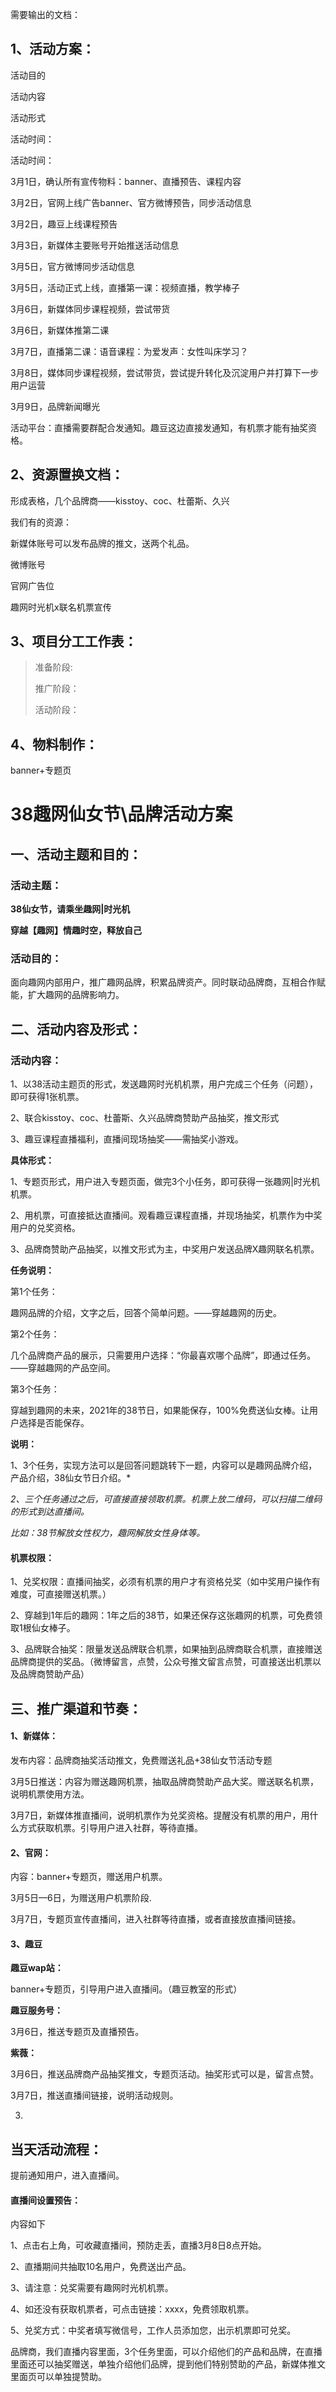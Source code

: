 需要输出的文档：

## 1、活动方案：

活动目的



活动内容



活动形式



活动时间：

活动时间：

3月1日，确认所有宣传物料：banner、直播预告、课程内容

3月2日，官网上线广告banner、官方微博预告，同步活动信息

3月2日，趣豆上线课程预告

3月3日，新媒体主要账号开始推送活动信息

3月5日，官方微博同步活动信息

3月5日，活动正式上线，直播第一课：视频直播，教学棒子

3月6日，新媒体同步课程视频，尝试带货

3月6日，新媒体推第二课

3月7日，直播第二课：语音课程：为爱发声：女性叫床学习？

3月8日，媒体同步课程视频，尝试带货，尝试提升转化及沉淀用户并打算下一步用户运营

3月9日，品牌新闻曝光



活动平台：直播需要群配合发通知。趣豆这边直接发通知，有机票才能有抽奖资格。



## 2、资源置换文档：

形成表格，几个品牌商——kisstoy、coc、杜蕾斯、久兴

我们有的资源：

新媒体账号可以发布品牌的推文，送两个礼品。

微博账号

官网广告位

趣网时光机x联名机票宣传



## 3、项目分工工作表：

>  准备阶段:
>
> 推广阶段：
>
> 活动阶段：



## 4、物料制作：

banner+专题页





# 38趣网仙女节\品牌活动方案

## 一、活动主题和目的：

### 活动主题：

**38仙女节，请乘坐趣网|时光机**

**穿越【趣网】情趣时空，释放自己**



### 活动目的：

面向趣网内部用户，推广趣网品牌，积累品牌资产。同时联动品牌商，互相合作赋能，扩大趣网的品牌影响力。



## 二、活动内容及形式：

### 活动内容：

1、以38活动主题页的形式，发送趣网时光机机票，用户完成三个任务（问题），即可获得1张机票。

2、联合kisstoy、coc、杜蕾斯、久兴品牌商赞助产品抽奖，推文形式

3、趣豆课程直播福利，直播间现场抽奖——需抽奖小游戏。



**具体形式：**

1、专题页形式，用户进入专题页面，做完3个小任务，即可获得一张趣网|时光机机票。

2、用机票，可直接抵达直播间。观看趣豆课程直播，并现场抽奖，机票作为中奖用户的兑奖资格。

3、品牌商赞助产品抽奖，以推文形式为主，中奖用户发送品牌X趣网联名机票。



**任务说明：**

第1个任务：

趣网品牌的介绍，文字之后，回答个简单问题。——穿越趣网的历史。



第2个任务：

几个品牌商产品的展示，只需要用户选择：“你最喜欢哪个品牌”，即通过任务。——穿越趣网的产品空间。



第3个任务：

穿越到趣网的未来，2021年的38节日，如果能保存，100%免费送仙女棒。让用户选择是否能保存。



**说明：**

1、3个任务，实现方法可以是回答问题跳转下一题，内容可以是趣网品牌介绍，产品介绍，38仙女节日介绍。*

*2、三个任务通过之后，可直接直接领取机票。机票上放二维码，可以扫描二维码的形式到达直播间。*

*比如：38节解放女性权力，趣网解放女性身体等。*



#### 机票权限：

1、兑奖权限：直播间抽奖，必须有机票的用户才有资格兑奖（如中奖用户操作有难度，可直接赠送机票。）

2、穿越到1年后的趣网：1年之后的38节，如果还保存这张趣网的机票，可免费领取1根仙女棒子。

3、品牌联合抽奖：限量发送品牌联合机票，如果抽到品牌商联合机票，直接赠送品牌商提供的奖品。（微博留言，点赞，公众号推文留言点赞，可直接送出机票以及品牌商赞助产品）



## **三、推广渠道和节奏：**

#### **1、新媒体：**

发布内容：品牌商抽奖活动推文，免费赠送礼品+38仙女节活动专题



3月5日推送：内容为赠送趣网机票，抽取品牌商赞助产品大奖。赠送联名机票，说明机票使用方法。

3月7日，新媒体推直播间，说明机票作为兑奖资格。提醒没有机票的用户，用什么方式获取机票。引导用户进入社群，等待直播。



#### **2、官网：**

内容：banner+专题页，赠送用户机票。

3月5日—6日，为赠送用户机票阶段.

3月7日，专题页宣传直播间，进入社群等待直播，或者直接放直播间链接。



#### **3、趣豆**

**趣豆wap站：**

banner+专题页，引导用户进入直播间。（趣豆教室的形式）



**趣豆服务号：**

3月6日，推送专题页及直播预告。



**紫薇：**

3月6日，推送品牌商产品抽奖推文，专题页活动。抽奖形式可以是，留言点赞。

3月7日，推送直播间链接，说明活动规则。



3. 



## 当天活动流程：

提前通知用户，进入直播间。



#### **直播间设置预告：**

内容如下

1、点击右上角，可收藏直播间，预防走丢，直播3月8日8点开始。

2、直播期间共抽取10名用户，免费送出产品。

3、请注意：兑奖需要有趣网时光机机票。

4、如还没有获取机票者，可点击链接：xxxx，免费领取机票。

5、兑奖方式：中奖者填写微信号，工作人员添加您，出示机票即可兑奖。



品牌商，我们直播内容里面，3个任务里面，可以介绍他们的产品和品牌，在直播里面还可以抽奖赠送，单独介绍他们品牌，提到他们特别赞助的产品，新媒体推文里面页可以单独提赞助。
